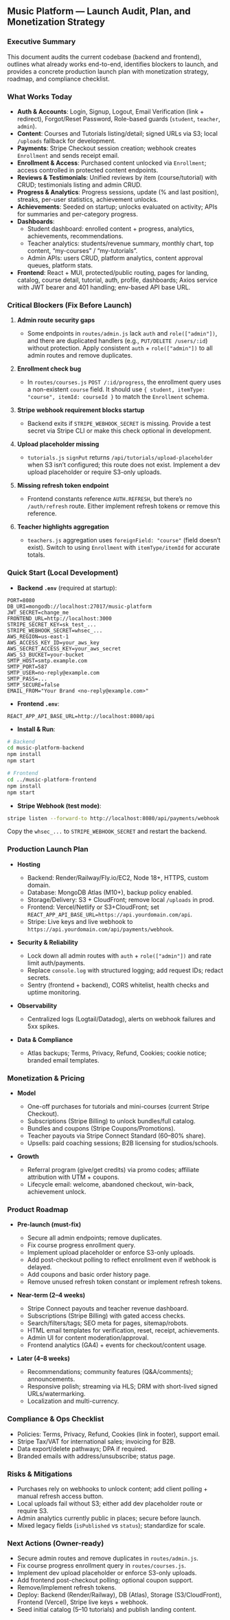 ## Music Platform — Launch Audit, Plan, and Monetization Strategy

### Executive Summary

This document audits the current codebase (backend and frontend), outlines what already works end-to-end, identifies blockers to launch, and provides a concrete production launch plan with monetization strategy, roadmap, and compliance checklist.

### What Works Today

- **Auth & Accounts**: Login, Signup, Logout, Email Verification (link + redirect), Forgot/Reset Password, Role-based guards (`student`, `teacher`, `admin`).
- **Content**: Courses and Tutorials listing/detail; signed URLs via S3; local `/uploads` fallback for development.
- **Payments**: Stripe Checkout session creation; webhook creates `Enrollment` and sends receipt email.
- **Enrollment & Access**: Purchased content unlocked via `Enrollment`; access controlled in protected content endpoints.
- **Reviews & Testimonials**: Unified reviews by item (course/tutorial) with CRUD; testimonials listing and admin CRUD.
- **Progress & Analytics**: Progress sessions, update (% and last position), streaks, per-user statistics, achievement unlocks.
- **Achievements**: Seeded on startup; unlocks evaluated on activity; APIs for summaries and per-category progress.
- **Dashboards**:
  - Student dashboard: enrolled content + progress, analytics, achievements, recommendations.
  - Teacher analytics: students/revenue summary, monthly chart, top content, “my-courses” / “my-tutorials”.
  - Admin APIs: users CRUD, platform analytics, content approval queues, platform stats.
- **Frontend**: React + MUI, protected/public routing, pages for landing, catalog, course detail, tutorial, auth, profile, dashboards; Axios service with JWT bearer and 401 handling; env-based API base URL.

### Critical Blockers (Fix Before Launch)

1. **Admin route security gaps**

   - Some endpoints in `routes/admin.js` lack `auth` and `role(["admin"])`, and there are duplicated handlers (e.g., `PUT/DELETE /users/:id`) without protection. Apply consistent `auth` + `role(["admin"])` to all admin routes and remove duplicates.

2. **Enrollment check bug**

   - In `routes/courses.js` `POST /:id/progress`, the enrollment query uses a non-existent `course` field. It should use `{ student, itemType: "course", itemId: courseId }` to match the `Enrollment` schema.

3. **Stripe webhook requirement blocks startup**

   - Backend exits if `STRIPE_WEBHOOK_SECRET` is missing. Provide a test secret via Stripe CLI or make this check optional in development.

4. **Upload placeholder missing**

   - `tutorials.js` `signPut` returns `/api/tutorials/upload-placeholder` when S3 isn’t configured; this route does not exist. Implement a dev upload placeholder or require S3-only uploads.

5. **Missing refresh token endpoint**

   - Frontend constants reference `AUTH.REFRESH`, but there’s no `/auth/refresh` route. Either implement refresh tokens or remove this reference.

6. **Teacher highlights aggregation**
   - `teachers.js` aggregation uses `foreignField: "course"` (field doesn’t exist). Switch to using `Enrollment` with `itemType/itemId` for accurate totals.

### Quick Start (Local Development)

- **Backend `.env`** (required at startup):

```env
PORT=8080
DB_URI=mongodb://localhost:27017/music-platform
JWT_SECRET=change_me
FRONTEND_URL=http://localhost:3000
STRIPE_SECRET_KEY=sk_test_...
STRIPE_WEBHOOK_SECRET=whsec_...
AWS_REGION=us-east-1
AWS_ACCESS_KEY_ID=your_aws_key
AWS_SECRET_ACCESS_KEY=your_aws_secret
AWS_S3_BUCKET=your-bucket
SMTP_HOST=smtp.example.com
SMTP_PORT=587
SMTP_USER=no-reply@example.com
SMTP_PASS=...
SMTP_SECURE=false
EMAIL_FROM="Your Brand <no-reply@example.com>"
```

- **Frontend `.env`**:

```env
REACT_APP_API_BASE_URL=http://localhost:8080/api
```

- **Install & Run**:

```bash
# Backend
cd music-platform-backend
npm install
npm start

# Frontend
cd ../music-platform-frontend
npm install
npm start
```

- **Stripe Webhook (test mode)**:

```bash
stripe listen --forward-to http://localhost:8080/api/payments/webhook
```

Copy the `whsec_...` to `STRIPE_WEBHOOK_SECRET` and restart the backend.

### Production Launch Plan

- **Hosting**

  - Backend: Render/Railway/Fly.io/EC2, Node 18+, HTTPS, custom domain.
  - Database: MongoDB Atlas (M10+), backup policy enabled.
  - Storage/Delivery: S3 + CloudFront; remove local `/uploads` in prod.
  - Frontend: Vercel/Netlify or S3+CloudFront; set `REACT_APP_API_BASE_URL=https://api.yourdomain.com/api`.
  - Stripe: Live keys and live webhook to `https://api.yourdomain.com/api/payments/webhook`.

- **Security & Reliability**

  - Lock down all admin routes with `auth` + `role(["admin"])` and rate limit auth/payments.
  - Replace `console.log` with structured logging; add request IDs; redact secrets.
  - Sentry (frontend + backend), CORS whitelist, health checks and uptime monitoring.

- **Observability**

  - Centralized logs (Logtail/Datadog), alerts on webhook failures and 5xx spikes.

- **Data & Compliance**
  - Atlas backups; Terms, Privacy, Refund, Cookies; cookie notice; branded email templates.

### Monetization & Pricing

- **Model**

  - One-off purchases for tutorials and mini-courses (current Stripe Checkout).
  - Subscriptions (Stripe Billing) to unlock bundles/full catalog.
  - Bundles and coupons (Stripe Coupons/Promotions).
  - Teacher payouts via Stripe Connect Standard (60–80% share).
  - Upsells: paid coaching sessions; B2B licensing for studios/schools.

- **Growth**
  - Referral program (give/get credits) via promo codes; affiliate attribution with UTM + coupons.
  - Lifecycle email: welcome, abandoned checkout, win-back, achievement unlock.

### Product Roadmap

- **Pre-launch (must-fix)**

  - Secure all admin endpoints; remove duplicates.
  - Fix course progress enrollment query.
  - Implement upload placeholder or enforce S3-only uploads.
  - Add post-checkout polling to reflect enrollment even if webhook is delayed.
  - Add coupons and basic order history page.
  - Remove unused refresh token constant or implement refresh tokens.

- **Near-term (2–4 weeks)**

  - Stripe Connect payouts and teacher revenue dashboard.
  - Subscriptions (Stripe Billing) with gated access checks.
  - Search/filters/tags; SEO meta for pages, sitemap/robots.
  - HTML email templates for verification, reset, receipt, achievements.
  - Admin UI for content moderation/approval.
  - Frontend analytics (GA4) + events for checkout/content usage.

- **Later (4–8 weeks)**
  - Recommendations; community features (Q&A/comments); announcements.
  - Responsive polish; streaming via HLS; DRM with short-lived signed URLs/watermarking.
  - Localization and multi-currency.

### Compliance & Ops Checklist

- Policies: Terms, Privacy, Refund, Cookies (link in footer), support email.
- Stripe Tax/VAT for international sales; invoicing for B2B.
- Data export/delete pathways; DPA if required.
- Branded emails with address/unsubscribe; status page.

### Risks & Mitigations

- Purchases rely on webhooks to unlock content; add client polling + manual refresh access button.
- Local uploads fail without S3; either add dev placeholder route or require S3.
- Admin analytics currently public in places; secure before launch.
- Mixed legacy fields (`isPublished` vs `status`); standardize for scale.

### Next Actions (Owner-ready)

- Secure admin routes and remove duplicates in `routes/admin.js`.
- Fix course progress enrollment query in `routes/courses.js`.
- Implement dev upload placeholder or enforce S3-only uploads.
- Add frontend post-checkout polling; optional coupon support.
- Remove/implement refresh tokens.
- Deploy: Backend (Render/Railway), DB (Atlas), Storage (S3/CloudFront), Frontend (Vercel), Stripe live keys + webhook.
- Seed initial catalog (5–10 tutorials) and publish landing content.
